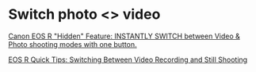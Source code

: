 # Switch photo <> video

[Canon EOS R "Hidden" Feature: INSTANTLY SWITCH between Video & Photo shooting modes with one button.](https://youtu.be/CPfyGwGewLQ)

[EOS R Quick Tips: Switching Between Video Recording and Still Shooting](https://youtu.be/z5KGXrRPXHY)